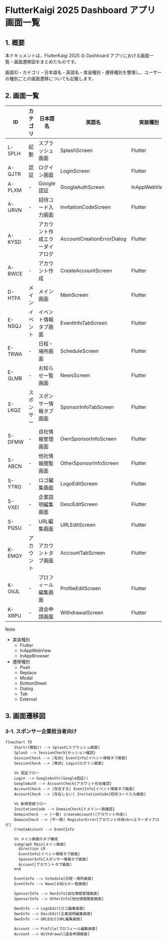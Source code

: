 # FlutterKaigi 2025 Dashboard アプリ 画面一覧

## 1. 概要

本ドキュメントは、FlutterKaigi 2025 の Dashboard アプリにおける画面一覧・画面遷移図をまとめたものです。

画面ID・カテゴリ・日本語名・英語名・実装種別・遷移種別を整理し、ユーザーの種別ごとの画面遷移についても記載します。

## 2. 画面一覧

<!-- deno-fmt-ignore-start -->
<!-- cspell:ignoreRegExp [A-Z]{1}-[A-Z]{4} -->
| ID | カテゴリ | 日本語名 | 英語名 | 実装種別 | 遷移種別 |
|-|-|-|-|-|-|
| L-SPLH | 起動 | スプラッシュ画面 | SplashScreen | Flutter | Replace |
| A-QJTR | 認証 | ログイン画面 | LoginScreen | Flutter | Replace |
| A-PLXM | - | Google認証 | GoogleAuthScreen | InAppWebView | Modal |
| A-URVN | - | 招待コード入力画面 | InvitationCodeScreen | Flutter | Push |
| A-KYSD | - | アカウント作成エラーダイアログ | AccountCreationErrorDialog | Flutter | Dialog |
| A-BWCE | - | アカウント作成 | CreateAccountScreen | Flutter | Modal |
| D-HTFA | メイン | メイン画面 | MainScreen | Flutter | Replace |
| E-NSQJ | イベント | イベント情報タブ画面 | EventInfoTabScreen | Flutter | Tab |
| E-TRWA | - | 日程・場所画面 | ScheduleScreen | Flutter | Push |
| E-GLMB | - | お知らせ一覧画面 | NewsScreen | Flutter | Push |
| S-LKQZ | スポンサー | スポンサー情報タブ画面 | SponsorInfoTabScreen | Flutter | Tab |
| S-DFMW | - | 自社情報管理画面 | OwnSponsorInfoScreen | Flutter | Push |
| S-ABCN | - | 他社情報閲覧画面 | OtherSponsorInfoScreen | Flutter | Push |
| S-YTRO | - | ロゴ編集画面 | LogoEditScreen | Flutter | Modal |
| S-VXEI | - | 企業説明編集画面 | DescEditScreen | Flutter | Modal |
| S-PQSU | - | URL編集画面 | URLEditScreen | Flutter | Modal |
| K-EMQY | アカウント | アカウントタブ画面 | AccountTabScreen | Flutter | Tab |
| K-OVJL | - | プロフィール編集画面 | ProfileEditScreen | Flutter | Modal |
| K-XRPU | - | 退会申請画面 | WithdrawalScreen | Flutter | Modal |
<!-- deno-fmt-ignore-end -->

> [!NOTE]
>
> - 実装種別
>   - Flutter
>   - InAppWebView
>   - InAppBrowser
> - 遷移種別
>   - Push
>   - Replace
>   - Modal
>   - BottomSheet
>   - Dialog
>   - Tab
>   - External

## 3. 画面遷移図

### 3-1. スポンサー企業担当者向け

```mermaid
flowchart TD
    Start((開始)) --> Splash[スプラッシュ画面]
    Splash --> SessionCheck{セッション確認}
    SessionCheck --> |有効| EventInfo[イベント情報タブ画面]
    SessionCheck --> |無効| Login[ログイン画面]
    
    %% 認証フロー
    Login --> GoogleAuth((Google認証))
    GoogleAuth --> AccountCheck{アカウント存在確認}
    AccountCheck --> |存在する| EventInfo[イベント情報タブ画面]
    AccountCheck --> |存在しない| InvitationCode[招待コード入力画面]
    
    %% 新規登録フロー
    InvitationCode --> DomainCheck{ドメイン一致確認}
    DomainCheck --> |一致| CreateAccount((アカウント作成))
    DomainCheck --> |不一致| RegisterError[アカウント作成<br>エラーダイアログ]
    CreateAccount --> EventInfo
    
    %% メイン画面のタブ構成
    subgraph Main[メイン画面]
      direction LR
      EventInfo[イベント情報タブ画面]
      SponsorInfo[スポンサー情報タブ画面]
      Account[アカウントタブ画面]
    end

    EventInfo --> Schedule[日程・場所画面]
    EventInfo --> News[お知らせ一覧画面]
    
    SponsorInfo --> OwnInfo[自社情報管理画面]
    SponsorInfo --> OtherInfo[他社情報閲覧画面]
    
    OwnInfo --> LogoEdit[ロゴ編集画面]
    OwnInfo --> DescEdit[企業説明編集画面]
    OwnInfo --> URLEdit[URL編集画面]
    
    Account --> Profile[プロフィール編集画面]
    Account --> Withdrawal[退会申請画面]
```
